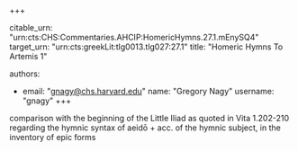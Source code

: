 +++


citable_urn: "urn:cts:CHS:Commentaries.AHCIP:HomericHymns.27.1.mEnySQ4"
target_urn: "urn:cts:greekLit:tlg0013.tlg027:27.1"
title: "Homeric Hymns To Artemis 1"

authors:
- email: "gnagy@chs.harvard.edu"
  name: "Gregory Nagy"
  username: "gnagy"
+++

<p>comparison with the beginning of the Little Iliad as quoted in Vita 1.202-210 regarding the hymnic syntax of aeidō + acc. of the hymnic subject, in the inventory of epic forms</p>